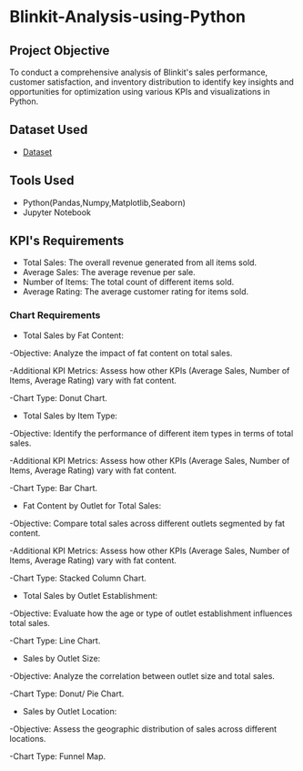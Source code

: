 # Blinkit-Analysis-using-Python

## Project Objective
To conduct a comprehensive analysis of Blinkit's sales performance, customer satisfaction, and inventory distribution to identify key insights and opportunities for optimization using various KPIs and visualizations in Python.

## Dataset Used
- <a href="https://github.com/afrasumi0112-byte/Blinkit-Analysis-using-Python/blob/main/blinkit_data.csv">Dataset</a>

## Tools Used
- Python(Pandas,Numpy,Matplotlib,Seaborn)
- Jupyter Notebook

## KPI's Requirements
- Total Sales: The overall revenue generated from all items sold.
- Average Sales: The average revenue per sale.
- Number of Items: The total count of different items sold.
- Average Rating: The average customer rating for items sold.
### Chart Requirements
- Total Sales by Fat Content:
  
 -Objective: Analyze the impact of fat content on total sales.
 
 -Additional KPI Metrics: Assess how other KPIs (Average Sales, Number of Items, Average Rating) vary with fat content.
 
 -Chart Type: Donut Chart.
- Total Sales by Item Type:
  
 -Objective: Identify the performance of different item types in terms of total sales.
 
 -Additional KPI Metrics: Assess how other KPIs (Average Sales, Number of Items, Average Rating) vary with fat content.
 
 -Chart Type: Bar Chart.
- Fat Content by Outlet for Total Sales:
  
 -Objective: Compare total sales across different outlets segmented by fat content.
 
 -Additional KPI Metrics: Assess how other KPIs (Average Sales, Number of Items, Average Rating) vary with fat content.
 
 -Chart Type: Stacked Column Chart.
- Total Sales by Outlet Establishment:
  
 -Objective: Evaluate how the age or type of outlet establishment influences total sales.
 
 -Chart Type: Line Chart.
- Sales by Outlet Size:
  
 -Objective: Analyze the correlation between outlet size and total sales.
 
 -Chart Type: Donut/ Pie Chart.
- Sales by Outlet Location:
  
 -Objective: Assess the geographic distribution of sales across different locations.
 
 -Chart Type: Funnel Map.


